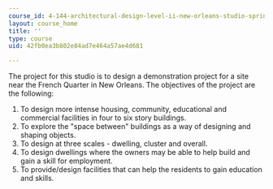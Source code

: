 ```yaml
---
course_id: 4-144-architectural-design-level-ii-new-orleans-studio-spring-2006
layout: course_home
title: ''
type: course
uid: 42fb0ea3b802e84ad7e464a57ae4d681

---
```

The project for this studio is to design a demonstration project for a site near the French Quarter in New Orleans. The objectives of the project are the following:

1.  To design more intense housing, community, educational and commercial facilities in four to six story buildings.
2.  To explore the "space between" buildings as a way of designing and shaping objects.
3.  To design at three scales - dwelling, cluster and overall.
4.  To design dwellings where the owners may be able to help build and gain a skill for employment.
5.  To provide/design facilities that can help the residents to gain education and skills.
